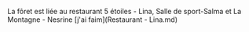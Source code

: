 La fôret est liée au restaurant 5 étoiles - Lina, Salle de sport-Salma et La Montagne - Nesrine
[j'ai faim](Restaurant - Lina.md)
